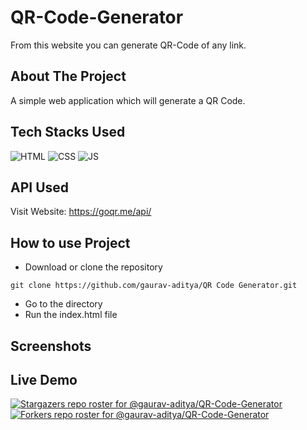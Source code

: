 # QR-Code-Generator
From this website you can generate QR-Code of any link.

## About The Project

A simple web application which will generate a QR Code.

## Tech Stacks Used


![HTML](https://img.shields.io/badge/html5%20-%23E34F26.svg?&style=for-the-badge&logo=html5&logoColor=white)
![CSS](https://img.shields.io/badge/css3%20-%231572B6.svg?&style=for-the-badge&logo=css3&logoColor=white)
![JS](https://img.shields.io/badge/javascript%20-%23323330.svg?&style=for-the-badge&logo=javascript&logoColor=%23F7DF1E)

## API Used

Visit Website: https://goqr.me/api/

## How to use Project


- Download or clone the repository

```
git clone https://github.com/gaurav-aditya/QR Code Generator.git
```

- Go to the directory
- Run the index.html file


## Screenshots


## Live Demo
[![Stargazers repo roster for @gaurav-aditya/QR-Code-Generator](https://reporoster.com/stars/gaurav-aditya/QR-Code-Generator)](https://github.com/gaurav-aditya/QR-Code-Generator/stargazers)
[![Forkers repo roster for @gaurav-aditya/QR-Code-Generator](https://reporoster.com/forks/gaurav-aditya/QR-Code-Generator)](https://github.com/gaurav-aditya/QR-Code-Generator/network/members)

